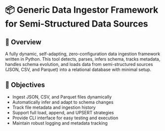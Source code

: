 # 📦 Generic Data Ingestor Framework for Semi-Structured Data Sources

## 🚀 Overview

A fully dynamic, self-adapting, zero-configuration data ingestion framework written in Python. This tool detects, parses, infers schema, tracks metadata, handles schema evolution, and loads data from semi-structured sources (JSON, CSV, and Parquet) into a relational database with minimal setup.

## 🎯 Objectives

- Ingest JSON, CSV, and Parquet files dynamically
- Automatically infer and adapt to schema changes
- Track file metadata and ingestion history
- Support full load, append, and UPSERT strategies
- Provide CLI interface for easy testing and execution
- Maintain robust logging and metadata tracking
